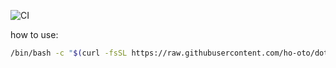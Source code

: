 ![CI](https://github.com/ho-oto/dotfiles-for-wsl2/workflows/CI/badge.svg)

how to use:
```bash
/bin/bash -c "$(curl -fsSL https://raw.githubusercontent.com/ho-oto/dotfiles-for-wsl2/master/script/setup)"
```
